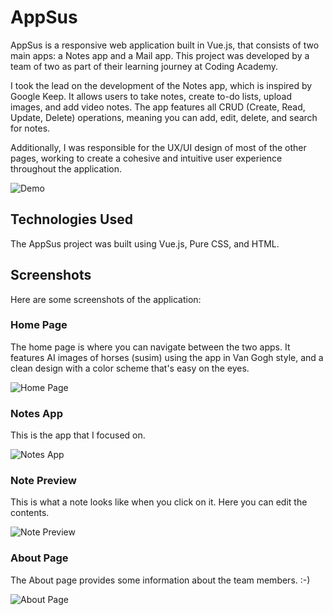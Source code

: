 # AppSus

AppSus is a responsive web application built in Vue.js, that consists of two main apps: a Notes app and a Mail app. This project was developed by a team of two as part of their learning journey at Coding Academy. 

I took the lead on the development of the Notes app, which is inspired by Google Keep. It allows users to take notes, create to-do lists, upload images, and add video notes. The app features all CRUD (Create, Read, Update, Delete) operations, meaning you can add, edit, delete, and search for notes.

Additionally, I was responsible for the UX/UI design of most of the other pages, working to create a cohesive and intuitive user experience throughout the application.

![Demo](https://www.imagehost.at/images/2023/05/08/smartmockups_lhf2kzxn-removebg-preview.png)



## Technologies Used

The AppSus project was built using Vue.js, Pure CSS, and HTML. 

## Screenshots

Here are some screenshots of the application:

### Home Page

The home page is where you can navigate between the two apps. It features AI images of horses (susim) using the app in Van Gogh style, and a clean design with a color scheme that's easy on the eyes.

![Home Page](/screenshots/home.png)

### Notes App

This is the app that I focused on. 

![Notes App](/screenshots/notes.png)

### Note Preview

This is what a note looks like when you click on it. Here you can edit the contents. 

![Note Preview](/screenshots/note-preview.png)

### About Page

The About page provides some information about the team members. :-) 

![About Page](/screenshots/about.png)


